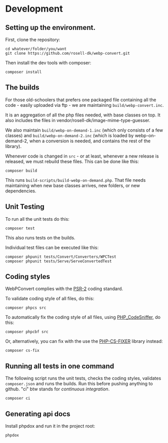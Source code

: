 # Development

## Setting up the environment.

First, clone the repository:
```
cd whatever/folder/you/want
git clone https://github.com/rosell-dk/webp-convert.git
```

Then install the dev tools with composer:

```
composer install
```

## The builds
For those old-schoolers that prefers one packaged file containing all the code - easily uploaded via ftp - we are maintaining `build/webp-convert.inc`.

It is an aggregation of all the php files needed, with base classes on top. It also includes the files in vendor/rosell-dk/image-mime-type-guesser.

We also maintain `build/webp-on-demand-1.inc` (which only consists of a few classes) and `build/webp-on-demand-2.inc` (which is loaded by webp-on-demand-2, when a conversion is needed, and contains the rest of the library).

Whenever code is changed in `src` - or at least, whenever a new release is released, we must rebuild these files. This can be done like this:

```
composer build
```

This runs `build-scripts/build-webp-on-demand.php`.
That file needs maintaining when new base classes arrives, new folders, or new dependencies.


## Unit Testing
To run all the unit tests do this:
```
composer test
```
This also runs tests on the builds.


Individual test files can be executed like this:
```
composer phpunit tests/Convert/Converters/WPCTest
composer phpunit tests/Serve/ServeConvertedTest
```


## Coding styles
WebPConvert complies with the [PSR-2](https://www.php-fig.org/psr/psr-2/) coding standard.

To validate coding style of all files, do this:
```
composer phpcs src
```

To automatically fix the coding style of all files, using [PHP_CodeSniffer](https://github.com/squizlabs/PHP_CodeSniffer), do this:
```
composer phpcbf src
```

Or, alternatively, you can fix with the use the [PHP-CS-FIXER](https://github.com/FriendsOfPHP/PHP-CS-Fixer) library instead:
```
composer cs-fix
```

## Running all tests in one command
The following script runs the unit tests, checks the coding styles, validates `composer.json` and runs the builds.
Run this before pushing anything to github. "ci" btw stands for *continuous integration*.
```
composer ci
```

## Generating api docs
Install phpdox and run it in the project root:
```
phpdox
```
